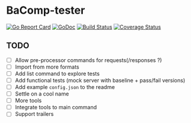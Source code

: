 # BaComp-tester

[![Go Report Card](https://goreportcard.com/badge/github.com/yazgazan/backomp)](https://goreportcard.com/report/github.com/yazgazan/backomp)
[![GoDoc](https://godoc.org/github.com/yazgazan/backomp?status.svg)](https://godoc.org/github.com/yazgazan/backomp)
[![Build Status](https://travis-ci.org/yazgazan/backomp.svg?branch=master)](https://travis-ci.org/yazgazan/backomp)
[![Coverage Status](https://coveralls.io/repos/github/yazgazan/backomp/badge.svg?branch=master)](https://coveralls.io/github/yazgazan/backomp?branch=master)

## TODO

- [ ] Allow pre-processor commands for requests(/responses ?)
- [ ] Import from more formats
- [ ] Add list command to explore tests
- [ ] Add functional tests (mock server with baseline + pass/fail versions)
- [ ] Add example `config.json` to the readme
- [ ] Settle on a cool name
- [ ] More tools
- [ ] Integrate tools to main command
- [ ] Support trailers